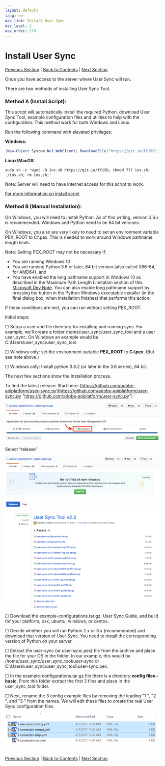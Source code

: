 ```yaml
---
layout: default
lang: en
nav_link: Install User Sync
nav_level: 2
nav_order: 270
---
```


# Install User Sync

[Previous Section](identify_server.md) \| [Back to Contents](index.md) \| [Next Section](setup_config_files.md)

Once you have access to the server where User Sync will run.

There are two methods of installing User Sync Tool.

### Method A (Install Script):

This script will automatically install the required Python, download User Sync Tool, example configuration files and utilities to help with the configuration. This method work for both Windows and Linux.

Run the following command with elevated privileges:

**Windows:**
```powershell
(New-Object System.Net.WebClient).DownloadFile("https://git.io/fY19R","${PWD}\inst.ps1"); .\inst.ps1; rm -Force .\inst.ps1;
```

**Linux/MacOS:**
```shell
sudo sh -c 'wget -O ins.sh https://git.io/fY1SD; chmod 777 ins.sh; ./ins.sh; rm ins.sh;'
```

Note: Server will need to have internet access for this script to work.

[For more information on install script](https://github.com/adobe/UST-Install-Scripts)

### Method B (Manual Installation):

On Windows, you will need to install Python.  As of this writing, version 3.6.x is recommended.  Windows and Python need to be 64 bit versions.

On Windows, you also are very likely to need to set an environment variable PEX\_ROOT to C:\\pex.  This is needed to work around Windows pathname length limits.

Note: Setting PEX\_ROOT may not be necessary if:

- You are running Windows 10
- You are running Python 3.6 or later, 64 bit version (also called X86-64, for AMD64), and
- You have enabled the long pathname support in Windows 10 as described in the Maximum Path Length Limitation section of this [Microsoft Dev Note](https://msdn.microsoft.com/en-us/library/windows/desktop/aa365247%28v=vs.85%29.aspx?#maxpath). You can also enable long pathname support by pressing the button in the Python Windows executable installer (in the final dialog box, when installation finishes) that performs this action.

If these conditions are met, you can run without setting PEX\_ROOT.


Initial steps:

&#9744; Setup a user and file directory for installing and running sync.  For example, we'll create a folder /home/user_sync/user_sync_tool and a user user_sync.  On Windows an example would be C:\Users\user_sync\user_sync_tool.

&#9744; Windows only: set the environment variable **PEX\_ROOT** to **C:\pex**. (But see note above.)

&#9744; Windows only: Install python 3.6.2 (or later in the 3.6 series), 64 bit.

The next few sections show the installation process.

To find the latest release:  Start here:
[https://github.com/adobe-apiplatform/user-sync.py](https://github.com/adobe-apiplatform/user-sync.py "https://github.com/adobe-apiplatform/user-sync.py")

![install](images/install_finding_releases.png)

Select “release”


![install2](images/install_release_screen.png)

&#9744; Download the example-configurations.tar.gz, User Sync Guide, and build for your platform, osx, ubuntu, windows, or centos.

&#9744; Decide whether you will run Python 2.x or 3.x (recommended) and download that version of User Sync.  You need to install the corresponding version of Python on your server.

&#9744; Extract the user-sync (or user-sync.pex) file from the archive and place the file for your OS in the folder.  In our example, this would be /home/user_sync/user_sync_tool/user-sync or C:\Users\user_sync\user_sync_tool\user-sync.pex.

&#9744; In the example-configurations.tar.gz file there is a directory **config files - basic**.  From this folder extract the first 3 files and place in the user_sync_tool folder.

&#9744; Next, rename the 3 config example files by removing the leading "1 ", "2 ", and "3 " from the names.  We will edit these files to create the real User Sync configuration files.



![install2](images/install_config_files.png)


[Previous Section](identify_server.md) \| [Back to Contents](index.md) \| [Next Section](setup_config_files.md)
